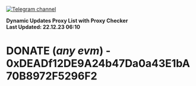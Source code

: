 [![Telegram channel](https://img.shields.io/endpoint?url=https://runkit.io/damiankrawczyk/telegram-badge/branches/master?url=https://t.me/n4z4v0d)](https://t.me/n4z4v0d) 

**Dynamic Updates Proxy List with Proxy Checker**  
**Last Updated: 22.12.23 06:10**

# DONATE (_any evm_) - 0xDEADf12DE9A24b47Da0a43E1bA70B8972F5296F2
